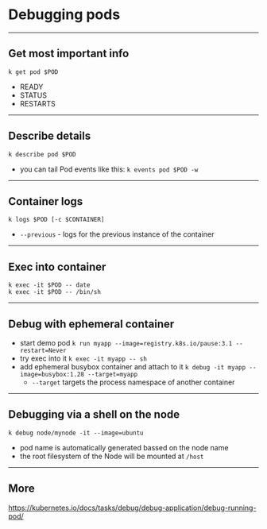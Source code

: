 # Debugging pods

---

## Get most important info

```
k get pod $POD
```

* READY
* STATUS
* RESTARTS

---

## Describe details

```
k describe pod $POD
```

* you can tail Pod events like this:
`k events pod $POD -w`

---

## Container logs

```
k logs $POD [-c $CONTAINER] 
```

- `--previous` - logs for the previous instance of the container

---

## Exec into container

```
k exec -it $POD -- date
k exec -it $POD -- /bin/sh
```

---

## Debug with ephemeral container

* start demo pod
`k run myapp --image=registry.k8s.io/pause:3.1 --restart=Never`
* try exec into it
`k exec -it myapp -- sh`
* add ephemeral busybox container and attach to it
`k debug -it myapp --image=busybox:1.28 --target=myapp`
  * `--target` targets the process namespace of another container

---

## Debugging via a shell on the node  

```
k debug node/mynode -it --image=ubuntu
```

- pod name is automatically generated bassed on the node name
- the root filesystem of the Node will be mounted at `/host`

---

## More

https://kubernetes.io/docs/tasks/debug/debug-application/debug-running-pod/
